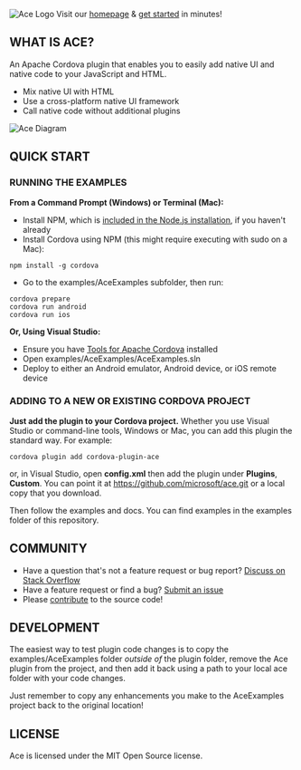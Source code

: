 ![Ace Logo](http://microsoft.github.io/ace/assets/images/logo/ace.png) Visit our [homepage](http://microsoft.github.io/ace/) & [get started](http://microsoft.github.io/ace/docs/getting-started/) in minutes!

## WHAT IS ACE?

An Apache Cordova plugin that enables you to easily add native UI and native code to your JavaScript and HTML.

* Mix native UI with HTML
* Use a cross-platform native UI framework
* Call native code without additional plugins

![Ace Diagram](http://microsoft.github.io/ace/assets/images/github/intro.png)

## QUICK START

### RUNNING THE EXAMPLES
**From a Command Prompt (Windows) or Terminal (Mac):**

* Install NPM, which is [included in the Node.js installation](https://nodejs.org/en/download/), if you haven't already
* Install Cordova using NPM (this might require executing with sudo on a Mac):
```
npm install -g cordova
```
* Go to the examples/AceExamples subfolder, then run:
```
cordova prepare
cordova run android
cordova run ios
```
**Or, Using Visual Studio:**

* Ensure you have [Tools for Apache Cordova](https://www.visualstudio.com/en-us/features/cordova-vs.aspx) installed
* Open examples/AceExamples/AceExamples.sln
* Deploy to either an Android emulator, Android device, or iOS remote device

### ADDING TO A NEW OR EXISTING CORDOVA PROJECT
**Just add the plugin to your Cordova project.** Whether you use Visual Studio or command-line tools, Windows or Mac, you can add this plugin the standard way.  For example:
```
cordova plugin add cordova-plugin-ace
```
or, in Visual Studio, open **config.xml** then add the plugin under **Plugins**, **Custom**. You can point it at https://github.com/microsoft/ace.git or a local copy that you download.

Then follow the examples and docs. You can find examples in the examples folder of this repository.

## COMMUNITY

* Have a question that's not a feature request or bug report? [Discuss on Stack Overflow](https://stackoverflow.com/questions/tagged/ace-plugin)
* Have a feature request or find a bug? [Submit an issue](https://github.com/microsoft/ace/issues)
* Please [contribute](https://github.com/microsoft/ace/blob/master/CONTRIBUTING.md) to the source code!

## DEVELOPMENT

The easiest way to test plugin code changes is to copy the examples/AceExamples folder *outside of* the plugin folder, 
remove the Ace plugin from the project, and then add it back using a path to your local ace folder with your code changes.

Just remember to copy any enhancements you make to the AceExamples project back to the original location!

## LICENSE

Ace is licensed under the MIT Open Source license.